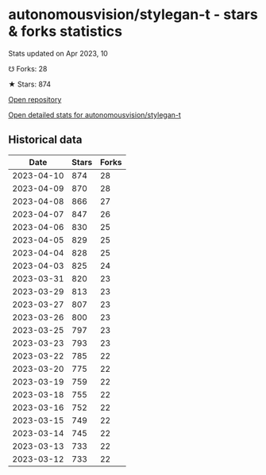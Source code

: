 # autonomousvision/stylegan-t - stars & forks statistics

Stats updated on Apr 2023, 10

☋ Forks: 28

★ Stars: 874

[Open repository](https://github.com/autonomousvision/stylegan-t)

[Open detailed stats for autonomousvision/stylegan-t](https://reviewgithub.com/rep/autonomousvision/stylegan-t)

## Historical data
| Date | Stars | Forks |
|------|-------|-------|
| 2023-04-10 | 874 | 28 | 
| 2023-04-09 | 870 | 28 | 
| 2023-04-08 | 866 | 27 | 
| 2023-04-07 | 847 | 26 | 
| 2023-04-06 | 830 | 25 | 
| 2023-04-05 | 829 | 25 | 
| 2023-04-04 | 828 | 25 | 
| 2023-04-03 | 825 | 24 | 
| 2023-03-31 | 820 | 23 | 
| 2023-03-29 | 813 | 23 | 
| 2023-03-27 | 807 | 23 | 
| 2023-03-26 | 800 | 23 | 
| 2023-03-25 | 797 | 23 | 
| 2023-03-23 | 793 | 23 | 
| 2023-03-22 | 785 | 22 | 
| 2023-03-20 | 775 | 22 | 
| 2023-03-19 | 759 | 22 | 
| 2023-03-18 | 755 | 22 | 
| 2023-03-16 | 752 | 22 | 
| 2023-03-15 | 749 | 22 | 
| 2023-03-14 | 745 | 22 | 
| 2023-03-13 | 733 | 22 | 
| 2023-03-12 | 733 | 22 | 


